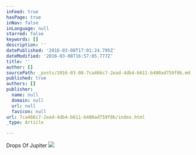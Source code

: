 ```yaml
---
inFeed: true
hasPage: true
inNav: false
inLanguage: null
starred: false
keywords: []
description: ''
datePublished: '2016-03-08T17:01:24.795Z'
dateModified: '2016-03-08T16:57:05.777Z'
title: ''
author: []
sourcePath: _posts/2016-03-08-7ca466c7-2ead-4db4-b611-b400ad759f0b.md
published: true
authors: []
publisher:
  name: null
  domain: null
  url: null
  favicon: null
url: 7ca466c7-2ead-4db4-b611-b400ad759f0b/index.html
_type: Article

---
```

Drops Of Jupiter
![](https://the-grid-user-content.s3-us-west-2.amazonaws.com/a7d09602-4261-4400-b0b9-24ad69deeb45.jpg)